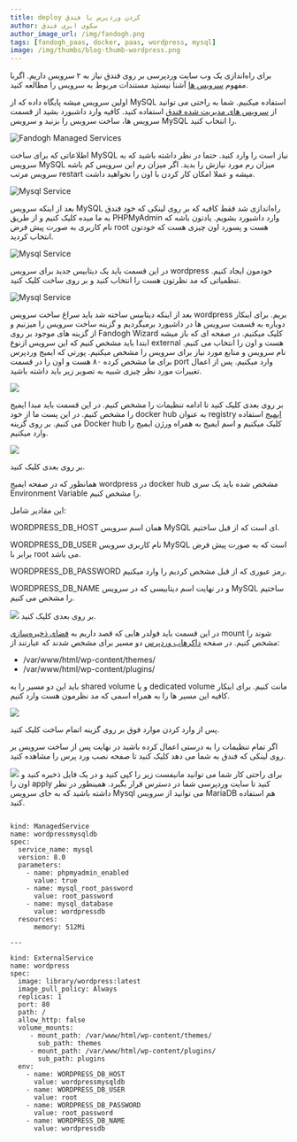 ```yaml
---
title: deploy کردن وردپرس با فندق
author: سکوی ابری فندق
author_image_url: /img/fandogh.png
tags: [fandogh_paas, docker, paas, wordpress, mysql]
image: /img/thumbs/blog-thumb-wordpress.png
---
```


برای راه‌اندازی یک وب سایت وردپرسی بر روی فندق نیاز به ۲ سرویس داریم.
اگربا مفهوم [سرویس ها](https://docs.fandogh.cloud/docs/services/services)
آشنا نیستید مستندات مربوط به سرویس را مطالعه کنید.

<!--truncate-->

اولین سرویس میشه پایگاه داده که از MySQL استفاده میکنیم. شما به راحتی می توانید از [سرویس های مدیریت شده فندق](https://docs.fandogh.cloud/docs/managed-services/mysql-managed-service) استفاده کنید.
کافیه وارد داشبورد بشید از قسمت سرویس ها، ساخت سرویس را بزنید و سرویس MySQL را انتخاب کنید.



![Fandogh Managed Services](/img/blog/wordpress/dashboard_services.jpg "Wordpress Banner")

اطلاعاتی که برای ساخت MySQL نیاز است را وارد کنید. حتما در نظر داشته باشید که به سرویس MySQL میزان رم مورد نیازش را بدید. اگر میزان رم این سرویس کم باشه سرویس مرتب restart میشه و عملا امکان کار کردن با اون را نخواهید داشت.

![Mysql Service](/img/blog/wordpress/mysql_service.png "Mysql Service")

بعد از اینکه سرویس MySQL راه‌اندازی شد فقط کافیه که بر روی لینکی که خود فندق به ما میده کلیک کنیم و از طریق PHPMyAdmin وارد داشبورد بشویم. یادتون باشه که نام کاربری به صورت پیش فرض root هست و پسورد اون چیزی هست که خودتون انتخاب کردید.

![Mysql Service](/img/blog/wordpress/wordpress_mysql_service.png "Mysql Service")

در این قسمت باید یک دیتابیس جدید برای سرویس wordpress خودمون ایجاد کنیم. تنظمیاتی که مد نظرتون هست را انتخاب کنید و بر روی ساخت کلیک کنید.

![Mysql Service](/img/blog/wordpress/mysql_php_myadmin.png "Mysql PhpMyAdmin")

بعد از اینکه دیتابیس ساخته شد باید سراغ ساخت سرویس wordpress بریم. برای اینکار دوباره به قسمت سرویس ها در داشبورد
برمیگردیم و گزینه ساخت سرویس را میزنیم و از گزینه های موجود بر روی Fandogh Wizard کلیک میکنیم. در صفحه ای
که باز میشه ابتدا باید مشخص کنیم که این سرویس ازنوع external هست و اون را انتخاب می کنیم. نام سرویس و منابع مورد
نیاز برای سرویس را مشخص میکنیم. پورتی که ایمیج وردپرس برای ما مشخص کرده ۸۰ هست و اون را در قسمت port وارد
میکنیم. پس از اعمال تغییرات مورد نظر چیزی شبیه به تصویر زیر باید داشته باشید.

![](/img/blog/wordpress/service_wizard_name.png)

بر روی بعدی کلیک کنید تا ادامه تنظیمات را مشخص کنیم.
در این قسمت باید مبدا ایمیج را مشخص کنیم. در این پست ما از خود docker hub به عنوان registry [ایمیج](https://hub.docker.com/_/wordpress) استفاده می کنیم. بر روی گزینه Docker hub کلیک میکنیم و اسم ایمیج به همراه ورژن ایمیج را وارد میکنیم.

![](/img/blog/wordpress/wizard_image_section.png )

بر روی بعدی کلیک کنید.

همانطور که در صفحه ایمیج wordpress در docker hub مشخص شده باید یک سری Environment Variable را مشخص کنیم.

این مقادیر شامل:

WORDPRESS_DB_HOST همان اسم سرویس MySQL ای است که از قبل ساختیم.

WORDPRESS_DB_USER نام کاربری سرویس MySQL است که به صورت پیش فرض برابر با root می باشد.

WORDPRESS_DB_PASSWORD رمز عبوری که از قبل مشخص کردیم را وارد میکنیم.

WORDPRESS_DB_NAME و در نهایت اسم دیتابیسی که در سرویس MySQL ساختیم را مشخص می کنیم.

![](/img/blog/wordpress/wizard_envs.png )
بر روی بعدی کلیک کنید.

در این قسمت باید فولدر هایی که قصد داریم به [فضای ذخیره‌سازی](https://docs.fandogh.cloud/docs/volumes/dedicated-volume) mount شوند را مشخص کنیم. در صفحه [داکرهاب وردپرس](https://hub.docker.com/_/wordpress) دو مسیر برای مشخص شدند که عبارتند از:

- /var/www/html/wp-content/themes/
- /var/www/html/wp-content/plugins/

باید این دو مسیر را به shared volume و یا dedicated volume مانت کنیم. برای اینکار کافیه این مسیر ها را به همراه اسمی که مد نظرمون هست وارد کنیم.

![](/img/blog/wordpress/wizard_mount.png )

پس از وارد کردن موارد فوق بر روی گزینه اتمام ساخت کلیک کنید.

اگر تمام تنظیمات را به درستی اعمال کرده باشید در نهایت پس از ساخت سرویس بر روی لینکی که فندق به شما می دهد کلیک کنید تا صفحه نصب ورد پرس را مشاهده کنید.

![](/img/blog/wordpress/wordpress_installation.png )
برای راحتی کار شما می توانید مانیفست زیر را کپی کنید و در یک فایل ذخیره کنید و اون را apply کنید تا سایت وردپرسی شما در دسترس قرار بگیرد. همینطور در نظر داشته باشید که به جای سرویس Mysql می توانید از سرویس MariaDB هم استفاده کنید.

```

kind: ManagedService
name: wordpressmysqldb
spec:
  service_name: mysql
  version: 8.0
  parameters:
    - name: phpmyadmin_enabled
      value: true
    - name: mysql_root_password
      value: root_password
    - name: mysql_database
      value: wordpressdb
  resources:
      memory: 512Mi

---

kind: ExternalService
name: wordpress
spec:
  image: library/wordpress:latest
  image_pull_policy: Always
  replicas: 1
  port: 80
  path: /
  allow_http: false
  volume_mounts:  
     - mount_path: /var/www/html/wp-content/themes/
       sub_path: themes
     - mount_path: /var/www/html/wp-content/plugins/
       sub_path: plugins
  env:
    - name: WORDPRESS_DB_HOST
      value: wordpressmysqldb
    - name: WORDPRESS_DB_USER
      value: root
    - name: WORDPRESS_DB_PASSWORD
      value: root_password
    - name: WORDPRESS_DB_NAME
      value: wordpressdb
  
```
